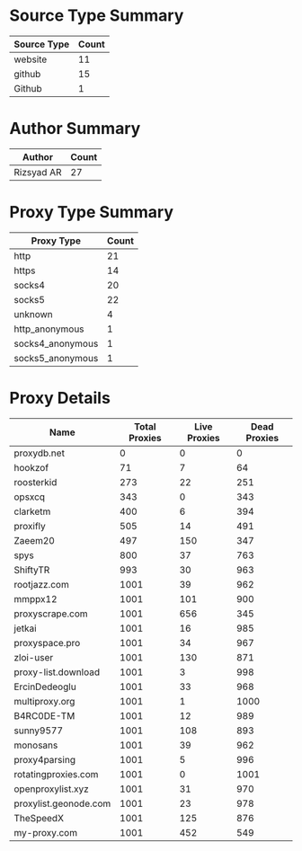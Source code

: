 # Source Type Summary

| Source Type | Count |
|-------------|-------|
| website | 11 |
| github | 15 |
| Github | 1 |


# Author Summary

| Author | Count |
|--------|-------|
| Rizsyad AR | 27 |


# Proxy Type Summary

| Proxy Type | Count |
|------------|-------|
| http | 21 |
| https | 14 |
| socks4 | 20 |
| socks5 | 22 |
| unknown | 4 |
| http_anonymous | 1 |
| socks4_anonymous | 1 |
| socks5_anonymous | 1 |


# Proxy Details

| Name | Total Proxies | Live Proxies | Dead Proxies |
|------|---------------|--------------|---------------|
| proxydb.net | 0 | 0 | 0 |
| hookzof | 71 | 7 | 64 |
| roosterkid | 273 | 22 | 251 |
| opsxcq | 343 | 0 | 343 |
| clarketm | 400 | 6 | 394 |
| proxifly | 505 | 14 | 491 |
| Zaeem20 | 497 | 150 | 347 |
| spys | 800 | 37 | 763 |
| ShiftyTR | 993 | 30 | 963 |
| rootjazz.com | 1001 | 39 | 962 |
| mmppx12 | 1001 | 101 | 900 |
| proxyscrape.com | 1001 | 656 | 345 |
| jetkai | 1001 | 16 | 985 |
| proxyspace.pro | 1001 | 34 | 967 |
| zloi-user | 1001 | 130 | 871 |
| proxy-list.download | 1001 | 3 | 998 |
| ErcinDedeoglu | 1001 | 33 | 968 |
| multiproxy.org | 1001 | 1 | 1000 |
| B4RC0DE-TM | 1001 | 12 | 989 |
| sunny9577 | 1001 | 108 | 893 |
| monosans | 1001 | 39 | 962 |
| proxy4parsing | 1001 | 5 | 996 |
| rotatingproxies.com | 1001 | 0 | 1001 |
| openproxylist.xyz | 1001 | 31 | 970 |
| proxylist.geonode.com | 1001 | 23 | 978 |
| TheSpeedX | 1001 | 125 | 876 |
| my-proxy.com | 1001 | 452 | 549 |
